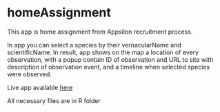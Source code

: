 # homeAssignment

This app is home assignment from Appsilon recruitment process.

In app you can select a species by their vernacularName and scientificName. 
In result, app shows on the map a location of every observation, with a popup contain ID of observation and URL to site with description of observation event, and a timeline when selected species were observed.

Live app available [here](https://przemyslawlagosz.shinyapps.io/myapp/)

All necessary files are in R folder